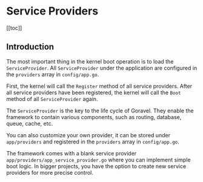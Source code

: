 # Service Providers

[[toc]]

## Introduction

The most important thing in the kernel boot operation is to load the `ServiceProvider`. All `ServiceProvider` under the application are configured in the `providers` array in  `config/app.go`.

First, the kernel will call the `Register` method of all service providers. After all service providers have been registered, the kernel will call the `Boot` method of all `ServiceProvider` again.

The `ServiceProvider` is the key to the life cycle of Goravel. They enable the framework to contain various components, such as routing, database, queue, cache, etc.

You can also customize your own provider, it can be stored under `app/providers` and registered in the `providers` array in `config/app.go`.

The framework comes with a blank service provider `app/providers/app_service_provider.go` where you can implement simple boot logic. In bigger projects, you have the option to create new service providers for more precise control.

<CommentService/>

